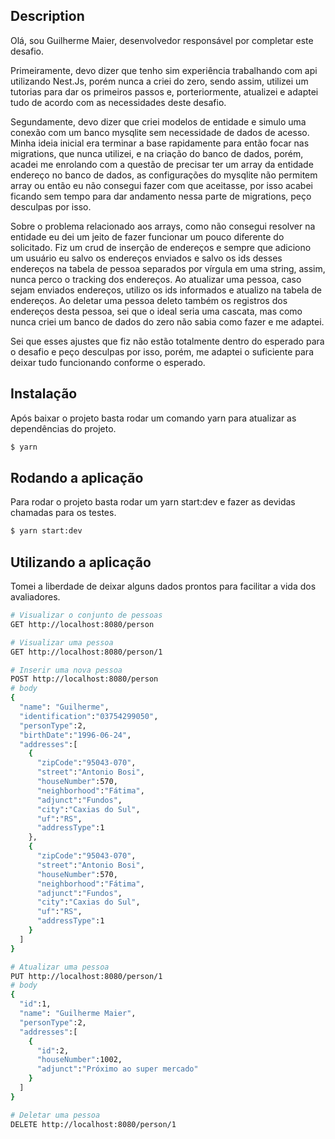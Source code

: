 ## Description

Olá, sou Guilherme Maier, desenvolvedor responsável por completar este desafio.

Primeiramente, devo dizer que tenho sim experiência trabalhando com api utilizando Nest.Js, porém nunca a criei do zero, sendo assim, utilizei um tutorias para dar os primeiros passos e, porteriormente, atualizei e adaptei tudo de acordo com as necessidades deste desafio.

Segundamente, devo dizer que criei modelos de entidade e simulo uma conexão com um banco mysqlite sem necessidade de dados de acesso. Minha ideia inicial era terminar a base rapidamente para então focar nas migrations, que nunca utilizei, e na criação do banco de dados, porém, acadei me enrolando com a questão de precisar ter um array da entidade endereço no banco de dados, as configurações do mysqlite não permitem array ou então eu não consegui fazer com que aceitasse, por isso acabei ficando sem tempo para dar andamento nessa parte de migrations, peço desculpas por isso.

Sobre o problema relacionado aos arrays, como não consegui resolver na entidade eu dei um jeito de fazer funcionar um pouco diferente do solicitado. Fiz um crud de inserção de endereços e sempre que adiciono um usuário eu salvo os endereços enviados e salvo os ids desses endereços na tabela de pessoa separados por vírgula em uma string, assim, nunca perco o tracking dos endereços. Ao atualizar uma pessoa, caso sejam enviados endereços, utilizo os ids informados e atualizo na tabela de endereços. Ao deletar uma pessoa deleto também os registros dos endereços desta pessoa, sei que o ideal seria uma cascata, mas como nunca criei um banco de dados do zero não sabia como fazer e me adaptei.

Sei que esses ajustes que fiz não estão totalmente dentro do esperado para o desafio e peço desculpas por isso, porém, me adaptei o suficiente para deixar tudo funcionando conforme o esperado.

## Instalação

Após baixar o projeto basta rodar um comando yarn para atualizar as dependências do projeto.

```bash
$ yarn
```

## Rodando a aplicação

Para rodar o projeto basta rodar um yarn start:dev e fazer as devidas chamadas para os testes.

```bash
$ yarn start:dev
```

## Utilizando a aplicação

Tomei a liberdade de deixar alguns dados prontos para facilitar a vida dos avaliadores.

```bash
# Visualizar o conjunto de pessoas
GET http://localhost:8080/person

# Visualizar uma pessoa
GET http://localhost:8080/person/1

# Inserir uma nova pessoa
POST http://localhost:8080/person
# body
{
  "name": "Guilherme",
  "identification":"03754299050",
  "personType":2,
  "birthDate":"1996-06-24",
  "addresses":[
    {
      "zipCode":"95043-070",
      "street":"Antonio Bosi",
      "houseNumber":570,
      "neighborhood":"Fátima",
      "adjunct":"Fundos",
      "city":"Caxias do Sul",
      "uf":"RS",
      "addressType":1
    },
    {
      "zipCode":"95043-070",
      "street":"Antonio Bosi",
      "houseNumber":570,
      "neighborhood":"Fátima",
      "adjunct":"Fundos",
      "city":"Caxias do Sul",
      "uf":"RS",
      "addressType":1
    }
  ]
}

# Atualizar uma pessoa
PUT http://localhost:8080/person/1
# body
{
  "id":1,
  "name": "Guilherme Maier",
  "personType":2,
  "addresses":[
    {
      "id":2,
      "houseNumber":1002,
      "adjunct":"Próximo ao super mercado"
    }
  ]
}

# Deletar uma pessoa
DELETE http://localhost:8080/person/1
```
